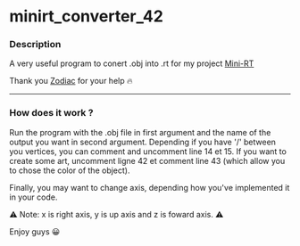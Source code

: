# minirt_converter_42

### Description
A very useful program to conert .obj into .rt for my project [Mini-RT](https://github.com/UnDesSix/minirt_42)

Thank you [Zodiac](https://github.com/ZodiacFRA) for your help :fire:

***
### How does it work ?
Run the program with the .obj file in first argument and the name of the output you want in second argument.
Depending if you have '/' between you vertices, you can comment and uncomment line 14 et 15.
If you want to create some art, uncomment ligne 42 et comment line 43 (which allow you to chose the color of the object).

Finally, you may want to change axis, depending how you've implemented it in your code.

:warning: Note: x is right axis, y is up axis and z is foward axis. :warning:

Enjoy guys :grinning:
